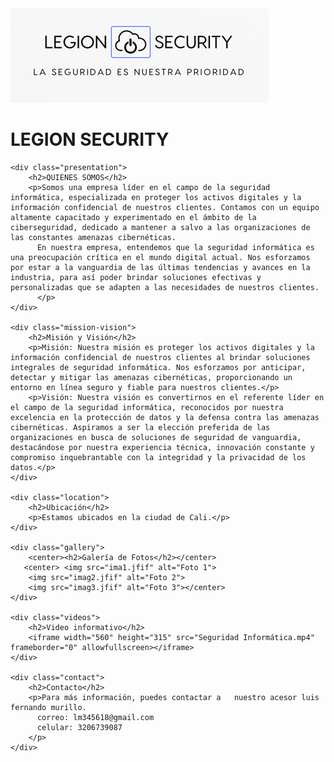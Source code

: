 <!DOCTYPE html>
<html>
<head>
    <title>LEGION SECURITY</title>
    <link rel="stylesheet" href="styles.css">
</head>
<body>
    <div class="logo">
        <img src="LEGION SECURITY.png" alt="LEGION SECURITY">
        <h1>LEGION SECURITY</h1>
    </div>

    <div class="presentation">
        <h2>QUIENES SOMOS</h2>
        <p>Somos una empresa líder en el campo de la seguridad informática, especializada en proteger los activos digitales y la información confidencial de nuestros clientes. Contamos con un equipo altamente capacitado y experimentado en el ámbito de la ciberseguridad, dedicado a mantener a salvo a las organizaciones de las constantes amenazas cibernéticas.
          En nuestra empresa, entendemos que la seguridad informática es una preocupación crítica en el mundo digital actual. Nos esforzamos por estar a la vanguardia de las últimas tendencias y avances en la industria, para así poder brindar soluciones efectivas y personalizadas que se adapten a las necesidades de nuestros clientes.
          </p>
    </div>

    <div class="mission-vision">
        <h2>Misión y Visión</h2>
        <p>Misión: Nuestra misión es proteger los activos digitales y la información confidencial de nuestros clientes al brindar soluciones integrales de seguridad informática. Nos esforzamos por anticipar, detectar y mitigar las amenazas cibernéticas, proporcionando un entorno en línea seguro y fiable para nuestros clientes.</p>
        <p>Visión: Nuestra visión es convertirnos en el referente líder en el campo de la seguridad informática, reconocidos por nuestra excelencia en la protección de datos y la defensa contra las amenazas cibernéticas. Aspiramos a ser la elección preferida de las organizaciones en busca de soluciones de seguridad de vanguardia, destacándose por nuestra experiencia técnica, innovación constante y compromiso inquebrantable con la integridad y la privacidad de los datos.</p>
    </div>

    <div class="location">
        <h2>Ubicación</h2>
        <p>Estamos ubicados en la ciudad de Cali.</p>
    </div>

    <div class="gallery">
        <center><h2>Galería de Fotos</h2></center>
       <center> <img src="ima1.jfif" alt="Foto 1">
        <img src="imag2.jfif" alt="Foto 2">
        <img src="imag3.jfif" alt="Foto 3"></center>
    </div>

    <div class="videos">
        <h2>Video informativo</h2>
        <iframe width="560" height="315" src="Seguridad Informática.mp4" frameborder="0" allowfullscreen></iframe>
    </div>

    <div class="contact">
        <h2>Contacto</h2>
        <p>Para más información, puedes contactar a   nuestro acesor luis fernando murillo.
          correo: lm345618@gmail.com
          celular: 3206739087
        </p>
    </div>
</body>
</html>
